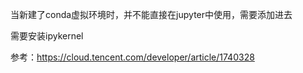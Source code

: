 当新建了conda虚拟环境时，并不能直接在jupyter中使用，需要添加进去

需要安装ipykernel

参考：https://cloud.tencent.com/developer/article/1740328

